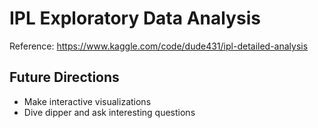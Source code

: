 # IPL Exploratory Data Analysis


Reference: https://www.kaggle.com/code/dude431/ipl-detailed-analysis

## Future Directions
- Make interactive visualizations
- Dive dipper and ask interesting questions
